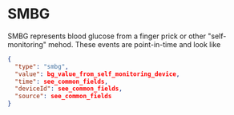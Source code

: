 # SMBG

SMBG represents blood glucose from a finger prick or other "self-monitoring" mehod.  These events are point-in-time and look like


``` json
{
  "type": "smbg",
  "value": bg_value_from_self_monitoring_device,
  "time": see_common_fields,
  "deviceId": see_common_fields,
  "source": see_common_fields
}
```